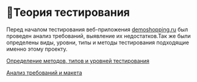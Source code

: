 # 📒Теория тестирования

Перед началом тестирования веб-приложения [demoshopping.ru](https://demoshopping.ru) был проведен анализ требований, выявление их недостатков.Так же были определены виды, уровни, типы и  методы тестирования подходящие именно этому проекту.  

[Определение методов, типов и уровней тестирования ](https://docs.google.com/spreadsheets/d/19I5XmNSIVXj4Kj8uKj2tEQY6L75dM8HDNemzTJo2fKM/edit?usp=sharing)  

[Анализ требований и макета](https://docs.google.com/spreadsheets/d/19dm5tQgaPksbKB_xT_SochI8GZa9LMdfOFW7NIHhbFw/edit?usp=sharing)
